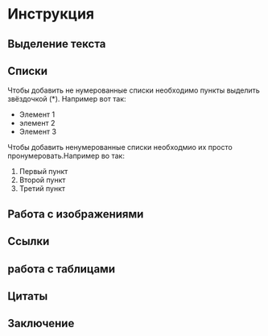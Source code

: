 # Инструкция 

## Выделение текста

## Списки

Чтобы добавить не нумерованные списки необходимо пункты выделить звёздочкой (*). Например вот так:

* Элемент 1
* элемент 2
* Элемент 3

Чтобы добавить ненумерованные списки необходмио их просто пронумеровать.Например во так:

1. Первый пункт
2. Второй пункт
3. Третий пункт

## Работа с изображениями

## Ссылки

## работа с таблицами

## Цитаты

## Заключение